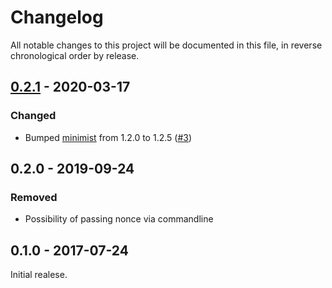 # Changelog

All notable changes to this project will be documented in this file, in reverse chronological order by release.

## [0.2.1](https://github.com/tuupola/branca-cli/compare/v0.2.0...master) - 2020-03-17

### Changed
- Bumped [minimist](https://github.com/substack/minimist) from 1.2.0 to 1.2.5 ([#3](https://github.com/tuupola/branca-cli/pull/3))

## 0.2.0 - 2019-09-24
### Removed
- Possibility of passing nonce via commandline

## 0.1.0 - 2017-07-24

Initial realese.
